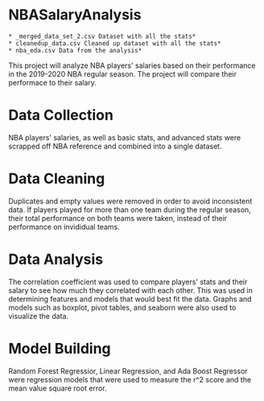 # NBASalaryAnalysis
```
* _merged_data_set_2.csv Dataset with all the stats*
* cleanedup_data.csv Cleaned up dataset with all the stats*
* nba_eda.csv Data from the analysis*
```



This project will analyze NBA players' salaries based on their performance in the 2019-2020 NBA regular season. The project will compare their performace to their salary.

# Data Collection
NBA players' salaries, as well as basic stats, and advanced stats were scrapped off NBA reference and combined into a single dataset.

# Data Cleaning
Duplicates and empty values were removed in order to avoid inconsistent data. If players played for more than one team during the regular season, their total performance on both teams were taken, instead of their performance on invididual teams.

# Data Analysis
The correlation coefficient was used to compare players' stats and their salary to see how much they correlated with each other. This was used in determining features and models that would best fit the data. Graphs and models such as boxplot, pivot tables, and seaborn were also used to visualize the data.

# Model Building
Random Forest Regressior, Linear Regression, and Ada Boost Regressor were regression models that were used to measure the r^2 score and the mean value square root error.
